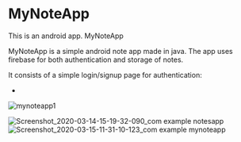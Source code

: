 # MyNoteApp
This is an android app.
MyNoteApp

MyNoteApp is a simple android note app made in java. The app uses firebase for both authentication and storage of notes.

It consists of a simple login/signup page for authentication:
 

-
![mynoteapp1](https://user-images.githubusercontent.com/42905401/85220132-bf252300-b3c6-11ea-8de6-e6165b828ae6.PNG)

![Screenshot_2020-03-14-15-19-32-090_com example notesapp](https://user-images.githubusercontent.com/42905401/85220164-00b5ce00-b3c7-11ea-9b23-24ed45165496.jpg)
![Screenshot_2020-03-15-11-31-10-123_com example mynoteapp](https://user-images.githubusercontent.com/42905401/85220167-0c08f980-b3c7-11ea-8a45-c1fbd0b11798.jpg)


